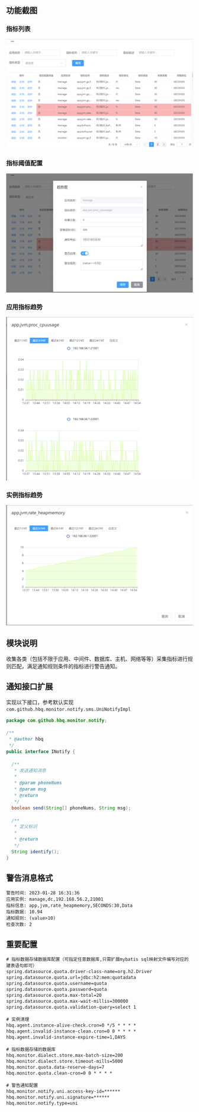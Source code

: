 

## 功能截图

### 指标列表

![image-20230130145533236](README/image/README/image-20230130145533236.png)

### 指标阈值配置

![image-20230130145601191](README/image/README/image-20230130145601191.png)



### 应用指标趋势

![image-20230130145703566](README/image/README/image-20230130145703566.png)



### 实例指标趋势

![image-20230130145818302](README/image/README/image-20230130145818302.png)



## 模块说明

收集各类（包括不限于应用、中间件、数据库、主机、网络等等）采集指标进行规则匹配，满足通知规则条件的指标进行警告通知。



## 通知接口扩展

实现以下接口，参考默认实现 `com.github.hbq.monitor.notify.sms.UniNotifyImpl`

```java
package com.github.hbq.monitor.notify;

/**
 * @author hbq
 */
public interface INotify {

  /**
   * 发送通知消息
   *
   * @param phoneNums
   * @param msg
   * @return
   */
  boolean send(String[] phoneNums, String msg);

  /**
   * 定义标识
   *
   * @return
   */
  String identify();
}
```



## 警告消息格式

```
警告时间: 2023-01-28 16:31:36
应用实例: manage,dc,192.168.56.2,21001
指标信息: app,jvm,rate_heapmemory,SECONDS:30,Data
指标数据: 10.94
通知规则: (value>10)
检查次数: 2
```



## 重要配置

```properties
# 指标数据存储数据库配置（可指定任意数据库,只需扩展mybatis sql映射文件编写对应的建表语句即可）
spring.datasource.quota.driver-class-name=org.h2.Driver
spring.datasource.quota.url=jdbc:h2:mem:quotadata
spring.datasource.quota.username=quota
spring.datasource.quota.password=quota
spring.datasource.quota.max-total=20
spring.datasource.quota.max-wait-millis=300000
spring.datasource.quota.validation-query=select 1

# 实例清理
hbq.agent.instance-alive-check.cron=0 */5 * * * *
hbq.agent.invalid-instance-clean.cron=0 0 * * * *
hbq.agent.invalid-instance-expire-time=1,DAYS

# 指标数据存储的数据库
hbq.monitor.dialect.store.max-batch-size=200
hbq.monitor.dialect.store.timeout-mills=5000
hbq.monitor.quota.data-reserve-days=7
hbq.monitor.quota.clean-cron=0 0 * * * *

# 警告通知配置
hbq.monitor.notify.uni.access-key-id=******
hbq.monitor.notify.uni.signature=******
hbq.monitor.notify.type=uni
```



